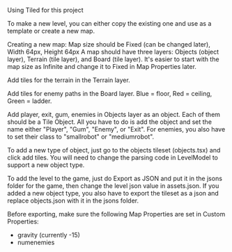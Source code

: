 Using Tiled for this project

To make a new level, you can either copy the existing one and use as a template or create a new map.

Creating a new map: Map size should be Fixed (can be changed later), Width 64px, Height 64px
A map should have three layers: Objects (object layer), Terrain (tile layer), and Board (tile layer). It's easier to start with the map size as Infinite and change it to Fixed in Map Properties later.

Add tiles for the terrain in the Terrain layer.

Add tiles for enemy paths in the Board layer. Blue = floor, Red = ceiling, Green = ladder.

Add player, exit, gum, enemies in Objects layer as an object. Each of them should be a Tile Object. All you have to do is add the object and set the name either "Player", "Gum", "Enemy", or "Exit". For enemies, you also have to set their class to "smallrobot" or "mediumrobot".

To add a new type of object, just go to the objects tileset (objects.tsx) and click add tiles. You will need to change the parsing code in LevelModel to support a new object type.

To add the level to the game, just do Export as JSON and put it in the jsons folder for the game, then change the level json value in assets.json. If you added a new object type, you also have to export the tileset as a json and replace objects.json with it in the jsons folder.

Before exporting, make sure the following Map Properties are set in Custom Properties:
- gravity (currently -15)
- numenemies
